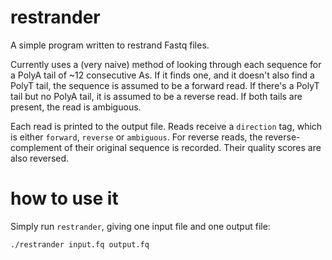 # restrander

A simple program written to restrand Fastq files.

Currently uses a (very naive) method of looking through each sequence for a PolyA tail of ~12 consecutive As. If it finds one, and it doesn't also find a PolyT tail, the sequence is assumed to be a forward read. If there's a PolyT tail but no PolyA tail, it is assumed to be a reverse read. If both tails are present, the read is ambiguous.

Each read is printed to the output file. Reads receive a `direction` tag, which is either `forward`, `reverse` or `ambiguous`.
For reverse reads, the reverse-complement of their original sequence is recorded. Their quality scores are also reversed.

# how to use it

Simply run `restrander`, giving one input file and one output file:

```
./restrander input.fq output.fq
```
